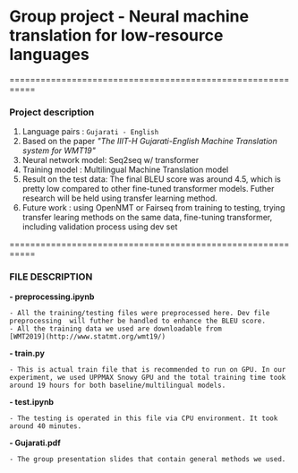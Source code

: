 # Group project - Neural machine translation for low-resource languages
===========================================================
### Project description

1. Language pairs : `Gujarati - English`
2. Based on the paper _"The IIIT-H Gujarati-English Machine Translation system for WMT19"_
3. Neural network model: Seq2seq w/ transformer 
4. Training model : Multilingual Machine Translation model 
5. Result on the test data: The final BLEU score was around 4.5, which is pretty low compared to other fine-tuned transformer models. Futher research will be held using transfer learning method. 
6. Future work : using OpenNMT or Fairseq from training to testing, trying transfer learing methods on the same data, fine-tuning transformer, including validation process using dev set 


===========================================================
### FILE DESCRIPTION

__- preprocessing.ipynb__


    - All the training/testing files were preprocessed here. Dev file preprocessing  will futher be handled to enhance the BLEU score. 
    - All the training data we used are downloadable from 
    [WMT2019](http://www.statmt.org/wmt19/)
    

__- train.py__


    - This is actual train file that is recommended to run on GPU. In our experiment, we used UPPMAX Snowy GPU and the total training time took around 19 hours for both baseline/multilingual models. 

__- test.ipynb__


    - The testing is operated in this file via CPU environment. It took around 40 minutes. 


__- Gujarati.pdf__


    - The group presentation slides that contain general methods we used. 

